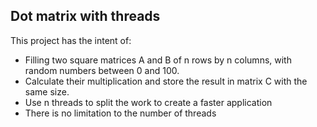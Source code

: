 ## Dot matrix with threads

This project has the intent of:
- Filling two square matrices A and B of n rows by n columns, with random numbers between 0 and 100. 
- Calculate their multiplication and store the result in matrix C with the same size. 
- Use n threads to split the work to create a faster application
- There is no limitation to the number of threads
